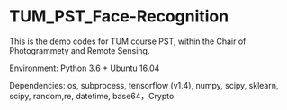 # TUM_PST_Face-Recognition

This is the demo codes for TUM course PST, within the Chair of Photogrammety and Remote Sensing.

Environment: Python 3.6 + Ubuntu 16.04

Dependencies: os, subprocess, tensorflow (v1.4), numpy, scipy, sklearn, scipy, random,re, datetime,  base64，Crypto
